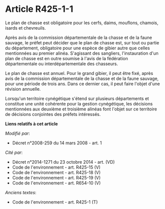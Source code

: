 # Article R425-1-1

Le plan de chasse est obligatoire pour les cerfs, daims, mouflons, chamois, isards et chevreuils.

Après avis de la commission départementale de la chasse et de la faune sauvage, le préfet peut décider que le plan de chasse
est, sur tout ou partie du département, obligatoire pour une espèce de gibier autre que celles mentionnées au premier alinéa.
S'agissant des sangliers, l'instauration d'un plan de chasse est en outre soumise à l'avis de la fédération départementale ou
interdépartementale des chasseurs.

Le plan de chasse est annuel. Pour le grand gibier, il peut être fixé, après avis de la commission départementale de la
chasse et de la faune sauvage, pour une période de trois ans. Dans ce dernier cas, il peut faire l'objet d'une révision
annuelle.

Lorsqu'un territoire cynégétique s'étend sur plusieurs départements et constitue une unité cohérente pour la gestion
cynégétique, les décisions mentionnées aux deuxième et troisième alinéas font l'objet sur ce territoire de décisions
conjointes des préfets intéressés.

**Liens relatifs à cet article**

_Modifié par_:

  - Décret n°2008-259 du 14 mars 2008 - art. 1

_Cité par_:

  - Décret n°2014-1271 du 23 octobre 2014 - art. (VD)
  - Code de l'environnement - art. R425-15 (V)
  - Code de l'environnement - art. R425-18 (V)
  - Code de l'environnement - art. R425-19 (V)
  - Code de l'environnement - art. R654-10 (V)

_Anciens textes_:

  - Code de l'environnement - art. R425-1 (T)

